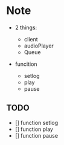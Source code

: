 # Note
- 2 things:
  - client
  - audioPlayer
  - Queue

- funcition
  - setlog 
  - play 
  - pause

## TODO
- [] function setlog 
- [] function play 
- [] function pause
